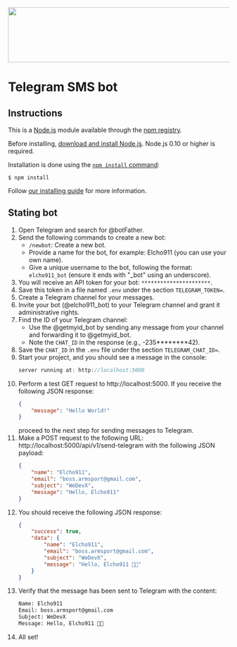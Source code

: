 <div align="center">
<!-- <img src="https://elcho911.netlify.app/Elkhan2003-icons/Front-end-DevX.gif"/> -->
<!-- <img src="https://elcho911.netlify.app/Elkhan2003-icons/madara.gif"/> -->
<!-- <img src="https://elcho911.netlify.app/Elkhan2003-icons/madara-v2.gif"/> -->
<img width="800px" height="125px" src="https://elcho911.netlify.app/Elkhan2003-icons/elcho.gif"/>
</div>

# Telegram SMS bot

## Instructions

This is a [Node.js](https://nodejs.org/en/) module available through the
[npm registry](https://www.npmjs.com/).

Before installing, [download and install Node.js](https://nodejs.org/en/download/).
Node.js 0.10 or higher is required.

Installation is done using the
[`npm install` command](https://docs.npmjs.com/getting-started/installing-npm-packages-locally):

```console
$ npm install
```

Follow [our installing guide](http://expressjs.com/en/starter/installing.html)
for more information.

## Stating bot

1. Open Telegram and search for @botFather.
2. Send the following commands to create a new bot:
    - `/newbot`: Create a new bot.
    - Provide a name for the bot, for example: Elcho911 (you can use your own name).
    - Give a unique username to the bot, following the format: `elcho911_bot` (ensure it ends with "_bot" using an underscore).
3. You will receive an API token for your bot: `**********************`.
4. Save this token in a file named `.env` under the section `TELEGRAM_TOKEN=`.
5. Create a Telegram channel for your messages.
6. Invite your bot (@elcho911_bot) to your Telegram channel and grant it administrative rights.
7. Find the ID of your Telegram channel:
    - Use the @getmyid_bot by sending any message from your channel and forwarding it to @getmyid_bot.
    - Note the `CHAT_ID` in the response (e.g., -235********42).
8. Save the `CHAT_ID` in the `.env` file under the section `TELEGRAM_CHAT_ID=`.
9. Start your project, and you should see a message in the console: 
    ```ts
    server running at: http://localhost:5000
    ```
10. Perform a test GET request to http://localhost:5000. If you receive the following JSON response:
    ```json
    {
    	"message": "Hello World!"
    }
    ```
    proceed to the next step for sending messages to Telegram.
11. Make a POST request to the following URL: http://localhost:5000/api/v1/send-telegram with the following JSON payload:
    ```json
    {
    	"name": "Elcho911",
    	"email": "boss.armsport@gmail.com",
    	"subject": "WeDevX",
    	"message": "Hello, Elcho911"
    }
    ```
12. You should receive the following JSON response:
    ```json
    {
    	"success": true,
    	"data": {
    		"name": "Elcho911",
    		"email": "boss.armsport@gmail.com",
    		"subject": "WeDevX",
    		"message": "Hello, Elcho911 👋🏻"
    	}
    }
    ```
13. Verify that the message has been sent to Telegram with the content:
    ```txt
    Name: Elcho911
    Email: boss.armsport@gmail.com
    Subject: WeDevX
    Message: Hello, Elcho911 👋🏻
    ```
14. All set!